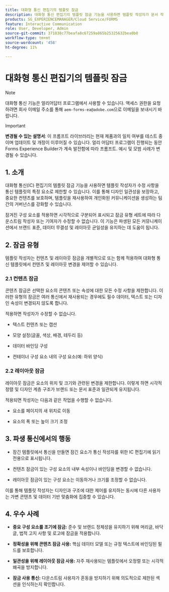 ```yaml
---
title: 대화형 통신 편집기의 템플릿 잠금
description: 대화형 통신 편집기의 템플릿 잠금 기능을 사용하면 템플릿 작성자가 문서 작성자의 레이아웃이나 콘텐츠를 잠글 수 있습니다.
products: SG_EXPERIENCEMANAGER/Cloud Service/FORMS
feature: Interactive Communication
role: User, Developer, Admin
source-git-commit: 371838c77beafa8c67259a865b25325632bea0b0
workflow-type: tm+mt
source-wordcount: '458'
ht-degree: 11%

---
```



# 대화형 통신 편집기의 템플릿 잠금

>[!NOTE]
>
> 대화형 통신 기능은 얼리어답터 프로그램에서 사용할 수 있습니다. 액세스 권한을 요청하려면 회사 이메일 주소를 통해 `aem-forms-ea@adobe.com`으로 이메일을 보내시기 바랍니다.

>[!IMPORTANT]
>
> **변경될 수 있는 설명서**: 이 프롬프트 라이브러리는 현재 제품과의 일치 여부를 테스트 중이며 업데이트 및 개정이 이루어질 수 있습니다. 얼리 어답터 프로그램이 진행되는 동안 Forms Experience Builder가 계속 발전함에 따라 프롬프트. 예시 및 모범 사례가 변경될 수 있습니다.

## &#x200B;1. 소개

대화형 통신(IC) 편집기의 템플릿 잠금 기능을 사용하면 템플릿 작성자가 수정 사항을 통신 템플릿의 특정 요소로 제한할 수 있습니다. 이를 통해 디자인 일관성을 보장하고, 중요한 컨텐츠를 보호하며, 템플릿을 재사용하여 개인화된 커뮤니케이션을 생성하는 팀 간의 거버넌스를 강화할 수 있습니다.

잠겨진 구성 요소를 적용하면 시각적으로 구분되어 표시되고 잠금 유형 세트에 따라 다운스트림 작성자 또는 기여자가 수정할 수 없습니다. 이 기능은 파생된 모든 커뮤니케이션에서 브랜드 표준, 데이터 무결성 및 레이아웃 균일성을 유지하는 데 도움이 됩니다.

## &#x200B;2. 잠금 유형

템플릿 작성자는 컨텐츠 및 레이아웃 잠금을 개별적으로 또는 함께 적용하여 대화형 통신 템플릿에서 컨텐츠 및 레이아웃 변경을 제어할 수 있습니다.

### 2.1 컨텐츠 잠금

콘텐츠 잠금은 선택한 요소의 콘텐츠 또는 속성에 대한 모든 수정 사항을 제한합니다. 이러한 유형의 잠금은 여러 통신에서 재사용되는 경우에도 필수 데이터, 텍스트 또는 디자인 속성이 변경되지 않도록 합니다.

적용하면 작성자가 수정할 수 없습니다.

- 텍스트 컨텐츠 또는 캡션

- 모양 설정(글꼴, 색상, 배경, 테두리 등)

- 데이터 바인딩 구성

- 컨테이너 구성 요소 내의 구성 요소(예: 하위 양식)

### 2.2 레이아웃 잠금

레이아웃 잠금은 요소의 위치 및 크기와 관련된 변경을 제한합니다. 이렇게 하면 시각적 정렬 및 디자인 계층 구조가 브랜드 또는 문서 표준과 일관되게 유지됩니다.

적용되면 작성자는 다음과 같은 작업을 수행할 수 없습니다.

- 요소를 페이지의 새 위치로 이동

- 요소의 폭 또는 높이 크기 조정

## &#x200B;3. 파생 통신에서의 행동

- 잠긴 템플릿에서 통신을 만들면 잠긴 요소가 통신 작성자를 위한 IC 편집기에 읽기 전용으로 표시됩니다.

- 컨텐츠 잠금이 있는 구성 요소의 내부 속성이나 바인딩을 변경할 수 없습니다.

- 레이아웃 잠금이 있는 구성 요소는 이동하거나 크기를 조정할 수 없습니다.

이를 통해 템플릿 작성자는 디자인과 구조에 대한 제어를 유지하는 동시에 다른 사용자는 가변 콘텐츠 및 데이터 기반 맞춤화에 집중할 수 있습니다.

## &#x200B;4. 우수 사례

- **중요 구성 요소를 조기에 잠금:** 준수 및 브랜드 정체성을 유지하기 위해 머리글, 바닥글, 법적 고지 사항 및 로고에 잠금을 적용합니다.

- **정확성을 위해 콘텐츠 잠금 사용:** 핵심 데이터 모델 또는 규정 텍스트에 바인딩된 필드를 보호합니다.

- **일관성을 위해 레이아웃 잠금 사용:** 자주 재사용되는 템플릿에서 오정렬 또는 시각적 왜곡을 방지합니다.

- **잠금 사용 통신:** 다운스트림 사용자가 혼동을 방지하기 위해 의도적으로 제한된 섹션을 인식하는지 확인합니다.
